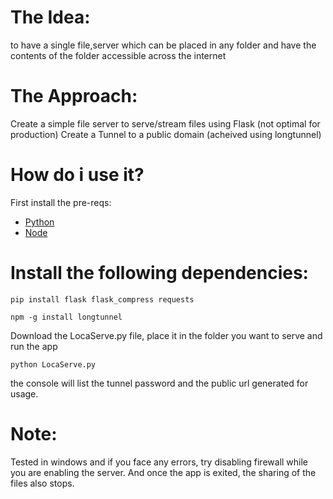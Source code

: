 # The Idea: 
to have a single file,server which can be placed in any folder and have the contents of the folder accessible across the internet

# The Approach:
Create a simple file server to serve/stream files using Flask (not optimal for production)
Create a Tunnel to a public domain (acheived using longtunnel) 

# How do i use it?
First install the pre-reqs:
* [Python](https://www.python.org/downloads/)
* [Node](https://nodejs.org/en/download)

# Install the following dependencies:
```pip install flask flask_compress requests```

```npm -g install longtunnel```

Download the LocaServe.py file, place it in the folder you want to serve and run the app

```python LocaServe.py```

the console will list the tunnel password and the public url generated for usage.

# Note:
Tested in windows and if you face any errors, try disabling firewall while you are enabling the server.
And once the app is exited, the sharing of the files also stops.

